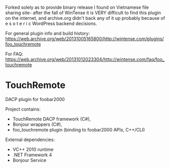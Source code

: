 Forked solely as to provide binary release I found on Vietnamese file sharing site- after the fall of WinTense it is VERY difficult to find this plugin on the internet, and archive.org didn't back any of it up probably because of e s o t e r i c WordPress backend decisions.

For general plugin info and build history:
https://web.archive.org/web/20131005165800/http://wintense.com/plugins/foo_touchremote

For FAQ:
https://web.archive.org/web/20131012023304/http://wintense.com/faq/foo_touchremote

TouchRemote
===========

DACP plugin for foobar2000

Project contains:
 - TouchRemote DACP framework (C#), 
 - Bonjour wrappers (C#),
 - foo_touchremote plugin (binding to foobar2000 APIs, C++/CLI)


External dependencies:
 - VC++ 2010 runtime
 - .NET Framework 4
 - Bonjour Service
